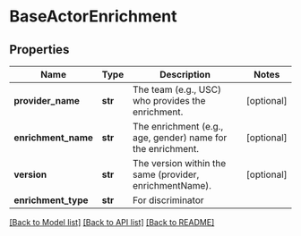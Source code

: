 # BaseActorEnrichment

## Properties
Name | Type | Description | Notes
------------ | ------------- | ------------- | -------------
**provider_name** | **str** | The team (e.g., USC) who provides the enrichment. | [optional] 
**enrichment_name** | **str** | The enrichment (e.g., age, gender) name for the enrichment. | [optional] 
**version** | **str** | The version within the same (provider, enrichmentName). | [optional] 
**enrichment_type** | **str** | For discriminator | 

[[Back to Model list]](../README.md#documentation-for-models) [[Back to API list]](../README.md#documentation-for-api-endpoints) [[Back to README]](../README.md)

